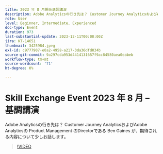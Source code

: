 ```yaml
---
title: 2023 年 8 月開会基調講演
description: Adobe Analyticsの行き先は？ Customer Journey AnalyticsおよびAdobe Analyticsの Product Management のDirectorである Ben Gaines が、期待される内容について少しお話します。
role: User
level: Beginner, Intermediate, Experienced
doc-type: Event
duration: 973
last-substantial-update: 2023-12-11T00:00:00Z
jira: KT-14651
thumbnail: 3425984.jpeg
exl-id: c9777907-e0a2-4958-a217-3da36dfd034b
source-git-commit: 9a297cda953d4414131657f9ac84580aea0eabeb
workflow-type: tm+mt
source-wordcount: '71'
ht-degree: 0%

---
```


# Skill Exchange Event 2023 年 8 月 – 基調講演

Adobe Analyticsの行き先は？ Customer Journey AnalyticsおよびAdobe Analyticsの Product Management のDirectorである Ben Gaines が、期待される内容について少しお話します。

>[!VIDEO](https://video.tv.adobe.com/v/3425984/?learn=on)
